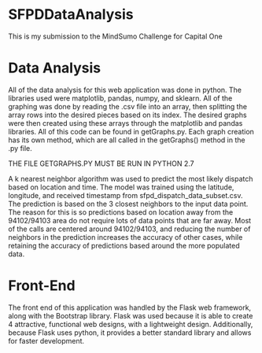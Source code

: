 # SFPDDataAnalysis
This is my submission to the MindSumo Challenge for Capital One

# Data Analysis
All of the data analysis for this web application was done in python. The
libraries used were matplotlib, pandas, numpy, and sklearn. All of the graphing
was done by reading the .csv file into an array, then splitting the array rows
into the desired pieces based on its index. The desired graphs were then
created using these arrays through the matplotlib and pandas libraries. All
of this code can be found in getGraphs.py. Each graph creation has its own
method, which are all called in the getGraphs() method in the .py file.


THE FILE GETGRAPHS.PY MUST BE RUN IN PYTHON 2.7

A k nearest neighbor algorithm was used to predict the most likely dispatch
based on location and time. The model was trained using the latitude, longitude,
and received timestamp from sfpd_dispatch_data_subset.csv. The prediction is
based on the 3 closest neighbors to the input data point. The reason for this
is so predictions based on location away from the 94102/94103 area do not
require lots of data points that are far away. Most of the calls are centered
around 94102/94103, and reducing the number of neighbors in the prediction
increases the accuracy of other cases, while retaining the accuracy of
predictions based around the more populated data.

# Front-End
The front end of this application was handled by the Flask web framework, along
with the Bootstrap library. Flask was used because it is able to create 4
attractive, functional web designs, with a lightweight design. Additionally,
because Flask uses python, it provides a better standard library and allows
for faster development.
